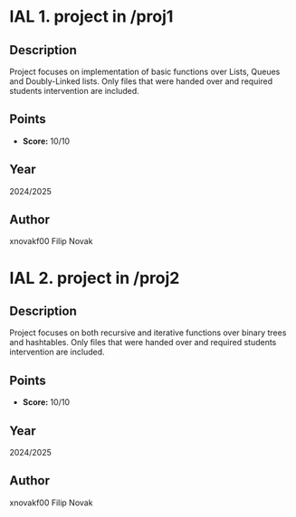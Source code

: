 # IAL 1. project in /proj1

## Description
Project focuses on implementation of basic functions over Lists, Queues and Doubly-Linked lists.
Only files that were handed over and required students intervention are included.

## Points
- **Score:** 10/10 

## Year
2024/2025

## Author
xnovakf00 Filip Novak

# IAL 2. project in /proj2

## Description
Project focuses on both recursive and iterative functions over binary trees and hashtables.
Only files that were handed over and required students intervention are included.

## Points
- **Score:** 10/10 

## Year
2024/2025

## Author
xnovakf00 Filip Novak

